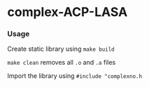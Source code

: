 # complex-ACP-LASA
### Usage

Create static library using ```make build```

```make clean``` removes all ```.o``` and ```.a``` files

Import the library using ```#include "complexno.h```